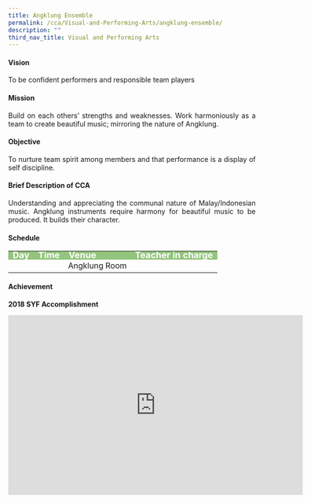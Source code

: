 ```yaml
---
title: Angklung Ensemble
permalink: /cca/Visual-and-Performing-Arts/angklung-ensemble/
description: ""
third_nav_title: Visual and Performing Arts
---
```

<h4>Vision</h4>
<p style="text-align:justify">To be confident performers and responsible team players</p>
<h4>Mission</h4>
<p style="text-align:justify">Build on each others’ strengths and weaknesses. Work harmoniously as a team to create beautiful music; mirroring the nature of Angklung.</p>
<h4>Objective</h4>
<p style="text-align:justify">To nurture team spirit among members and that performance is a display of self discipline.</p>
<h4>Brief Description of CCA</h4>
<p style="text-align:justify">Understanding and appreciating the communal nature of Malay/Indonesian music. Angklung instruments require harmony for beautiful music to be produced. It builds their character.</p>
<h4>Schedule</h4>
<p>
	<table>
		<tbody>
			<tr style="line-height:10px; background-color:rgb(147,196,125); font-weight: bold; font-size:18px; color:white"><td>Day</td><td>Time</td><td>Venue</td><td>Teacher in charge</td></tr>
			<tr><td></td><td></td><td>Angklung Room</td><td></td></tr>
			<tr></tr>
		</tbody>
		</table>
<h4>Achievement</h4>

**2018 SYF Accomplishment**

<center><iframe allowfullscreen="true" height="366" width="600" frameborder="0" src="https://docs.google.com/presentation/d/e/2PACX-1vQV-X7doelXtP-eIZfu097ksSEUw5olvPMJkM3HP_rJZwPKCBSaKwTR1AUciozLffALk5fSjuhmgCHf/embed?start=false&amp;loop=false&amp;delayms=3000"></iframe></center>